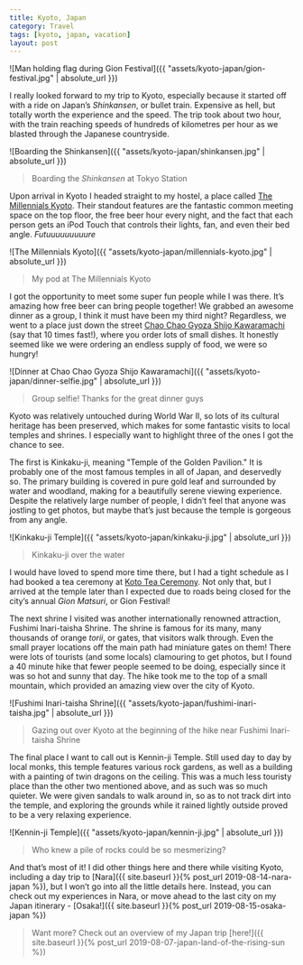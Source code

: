 ```yaml
---
title: Kyoto, Japan
category: Travel
tags: [kyoto, japan, vacation]
layout: post
---
```


![Man holding flag during Gion Festival]({{ "assets/kyoto-japan/gion-festival.jpg" | absolute_url }})

I really looked forward to my trip to Kyoto, especially because it started off with a ride on Japan’s *Shinkansen*, or bullet train. Expensive as hell, but totally worth the experience and the speed. The trip took about two hour, with the train reaching speeds of hundreds of kilometres per hour as we blasted through the Japanese countryside.<!--more-->

![Boarding the Shinkansen]({{ "assets/kyoto-japan/shinkansen.jpg" | absolute_url }})
> Boarding the *Shinkansen* at Tokyo Station

 Upon arrival in Kyoto I headed straight to my hostel, a place called [The Millennials Kyoto](https://www.themillennials.jp/kyoto). Their standout features are the fantastic common meeting space on the top floor, the free beer hour every night, and the fact that each person gets an iPod Touch that controls their lights, fan, and even their bed angle. *Futuuuuuuuuure*

![The Millennials Kyoto]({{ "assets/kyoto-japan/millennials-kyoto.jpg" | absolute_url }})
> My pod at The Millennials Kyoto

I got the opportunity to meet some super fun people while I was there. It’s amazing how free beer can bring people together! We grabbed an awesome dinner as a group, I think it must have been my third night? Regardless, we went to a place just down the street [Chao Chao Gyoza Shijo Kawaramachi](https://www.gyozakeikaku.com/shop/list/detail/18) (say that 10 times fast!), where you order lots of small dishes. It honestly seemed like we were ordering an endless supply of food, we were so hungry!

![Dinner at Chao Chao Gyoza Shijo Kawaramachi]({{ "assets/kyoto-japan/dinner-selfie.jpg" | absolute_url }})
> Group selfie! Thanks for the great dinner guys

Kyoto was relatively untouched during World War II, so lots of its cultural heritage has been preserved, which makes for some fantastic visits to local temples and shrines. I especially want to highlight three of the ones I got the chance to see.

The first is Kinkaku-ji, meaning "Temple of the Golden Pavilion." It is probably one of the most famous temples in all of Japan, and deservedly so. The primary building is covered in pure gold leaf and surrounded by water and woodland, making for a beautifully serene viewing experience. Despite the relatively large number of people, I didn’t feel that anyone was jostling to get photos, but maybe that’s just because the temple is gorgeous from any angle. 

![Kinkaku-ji Temple]({{ "assets/kyoto-japan/kinkaku-ji.jpg" | absolute_url }})
> Kinkaku-ji over the water

I would have loved to spend more time there, but I had a tight schedule as I had booked a tea ceremony at [Koto Tea Ceremony](http://teaceremony-kyoto.com/). Not only that, but I arrived at the temple later than I expected due to roads being closed for the city’s annual *Gion Matsuri*, or Gion Festival!

The next shrine I visited was another internationally renowned attraction, Fushimi Inari-taisha Shrine. The shrine is famous for its many, many thousands of orange *torii*, or gates, that visitors walk through. Even the small prayer locations off the main path had miniature gates on them! There were lots of tourists (and some locals) clamouring to get photos, but I found a 40 minute hike that fewer people seemed to be doing, especially since it was so hot and sunny that day. The hike took me to the top of a small mountain, which provided an amazing view over the city of Kyoto.

![Fushimi Inari-taisha Shrine]({{ "assets/kyoto-japan/fushimi-inari-taisha.jpg" | absolute_url }})
> Gazing out over Kyoto at the beginning of the hike near Fushimi Inari-taisha Shrine

The final place I want to call out is Kennin-ji Temple. Still used day to day by local monks, this temple features various rock gardens, as well as a building with a painting of twin dragons on the ceiling. This was a much less touristy place than the other two mentioned above, and as such was so much quieter. We were given sandals to walk around in, so as to not track dirt into the temple, and exploring the grounds while it rained lightly outside proved to be a very relaxing experience.

![Kennin-ji Temple]({{ "assets/kyoto-japan/kennin-ji.jpg" | absolute_url }})
> Who knew a pile of rocks could be so mesmerizing?

And that’s most of it! I did other things here and there while visiting Kyoto, including a day trip to [Nara]({{ site.baseurl }}{% post_url 2019-08-14-nara-japan %}), but I won’t go into all the little details here. Instead, you can check out my experiences in Nara, or move ahead to the last city on my Japan itinerary - [Osaka!]({{ site.baseurl }}{% post_url 2019-08-15-osaka-japan %})

> Want more? Check out an overview of my Japan trip [here!]({{ site.baseurl }}{% post_url 2019-08-07-japan-land-of-the-rising-sun %})